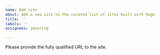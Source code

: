 ```yaml
---
name: Add site
about: Add a new site to the curated list of sites built with Hugo
title: ''
labels: ''
assignees: jmooring

---
```


Please provide the fully qualified URL to the site.
